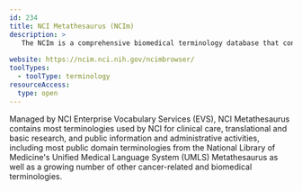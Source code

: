 ```yaml
---
id: 234
title: NCI Metathesaurus (NCIm)
description: >
   The NCIm is a comprehensive biomedical terminology database that contains 2,000,000 concepts mapped to 4,000,000 terms with 22,000,000 relationships.
  
website: https://ncim.nci.nih.gov/ncimbrowser/
toolTypes:
  - toolType: terminology
resourceAccess:
  type: open
---
```

Managed by NCI Enterprise Vocabulary Services (EVS), NCI Metathesaurus contains most terminologies used by NCI for clinical care, translational and basic research, and public information and administrative activities, including most public domain terminologies from the National Library of Medicine's Unified Medical Language System (UMLS) Metathesaurus as well as a growing number of other cancer-related and biomedical terminologies.